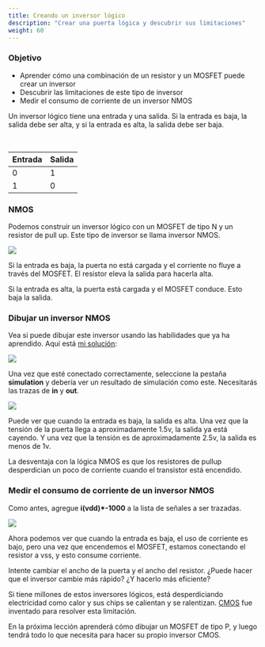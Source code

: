 ```yaml
---
title: Creando un inversor lógico
description: "Crear una puerta lógica y descubrir sus limitaciones"
weight: 60
---
```


### Objetivo

* Aprender cómo una combinación de un resistor y un MOSFET puede crear un inversor
* Descubrir las limitaciones de este tipo de inversor
* Medir el consumo de corriente de un inversor NMOS

Un inversor lógico tiene una entrada y una salida. Si la entrada es baja, la salida debe ser alta, y si la entrada es alta, la salida debe ser baja.

<br>

| Entrada | Salida  |
|---------|---------|
| 0       | 1       | 
| 1       | 0       | 

### NMOS

Podemos construir un inversor lógico con un MOSFET de tipo N y un resistor de pull up. Este tipo de inversor se llama inversor NMOS.

![](/images/siliwiz/image32.png)

Si la entrada es baja, la puerta no está cargada y el corriente no fluye a través del MOSFET. El resistor eleva la salida para hacerla alta.

Si la entrada es alta, la puerta está cargada y el MOSFET conduce. Esto baja la salida.

### Dibujar un inversor NMOS

Vea si puede dibujar este inversor usando las habilidades que ya ha aprendido. Aquí está [mi solución](https://app.siliwiz.com/?preset=nmos):

![](/images/siliwiz/image30.png)

Una vez que esté conectado correctamente, seleccione la pestaña **simulation** y debería ver un resultado de simulación como este. Necesitarás las trazas de **in** y **out**.

![](/images/siliwiz/image17.png)

Puede ver que cuando la entrada es baja, la salida es alta. Una vez que la tensión de la puerta llega a aproximadamente 1.5v, la salida ya está cayendo. Y una vez que la tensión es de aproximadamente 2.5v, la salida es menos de 1v.

La desventaja con la lógica NMOS es que los resistores de pullup desperdician un poco de corriente cuando el transistor está encendido.

### Medir el consumo de corriente de un inversor NMOS

Como antes, agregue **i(vdd)\*-1000** a la lista de señales a ser trazadas.

![](/images/siliwiz/image61.png)

Ahora podemos ver que cuando la entrada es baja, el uso de corriente es bajo, pero una vez que encendemos el MOSFET, estamos conectando el resistor a vss, y esto consume corriente.

Intente cambiar el ancho de la puerta y el ancho del resistor. ¿Puede hacer que el inversor cambie más rápido? ¿Y hacerlo más eficiente?

Si tiene millones de estos inversores lógicos, está desperdiciando electricidad como calor y sus chips se calientan y se ralentizan. [CMOS](https://www.zerotoasiccourse.com/terminology/cmos) fue inventado para resolver esta limitación.

En la próxima lección aprenderá cómo dibujar un MOSFET de tipo P, y luego tendrá todo lo que necesita para hacer su propio inversor CMOS.
